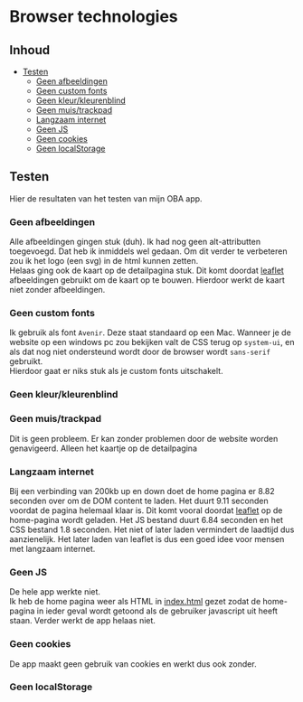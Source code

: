 # Browser technologies
<!--
- Schrijf een Readme met:
  - een beschrijving van alle features die je hebt getest
  - een beschrijving van de Device lab test en screenreader test.
  - beschrijf hoe je de problemen hebt opgelost, of hoe je dit zou oplossen (met todo’s) als je genoeg tijd en budget zou hebben
  -->

## Inhoud
* [Testen](#testen)
  * [Geen afbeeldingen](#geen-afbeeldingen)
  * [Geen custom fonts](#geen-custom-fonts)
  * [Geen kleur/kleurenblind](#geen-kleur/kleurenblind)
  * [Geen muis/trackpad](#geen-muis/trackpad)
  * [Langzaam internet](#langzaam-internet)
  * [Geen JS](#geen-js)
  * [Geen cookies](#geen-cookies)
  * [Geen localStorage](#geen-localstorage)

## Testen
Hier de resultaten van het testen van mijn OBA app.

### Geen afbeeldingen
Alle afbeeldingen gingen stuk (duh). Ik had nog geen alt-attributten toegevoegd. Dat heb ik inmiddels wel gedaan. Om dit verder te verbeteren zou ik het logo (een svg) in de html kunnen zetten.  
Helaas ging ook de kaart op de detailpagina stuk. Dit komt doordat [leaflet](https://leafletjs.com/) afbeeldingen gebruikt om de kaart op te bouwen. Hierdoor werkt de kaart niet zonder afbeeldingen.

### Geen custom fonts
Ik gebruik als font `Avenir`. Deze staat standaard op een Mac. Wanneer je de website op een windows pc zou bekijken valt de CSS terug op `system-ui`, en als dat nog niet ondersteund wordt door de browser wordt `sans-serif` gebruikt.  
Hierdoor gaat er niks stuk als je custom fonts uitschakelt.

### Geen kleur/kleurenblind

### Geen muis/trackpad
Dit is geen probleem. Er kan zonder problemen door de website worden genavigeerd. Alleen het kaartje op de detailpagina

### Langzaam internet
Bij een verbinding van 200kb up en down doet de home pagina er 8.82 seconden over om de DOM content te laden. Het duurt 9.11 seconden voordat de pagina helemaal klaar is. Dit komt vooral doordat [leaflet](https://leafletjs.com/) op de home-pagina wordt geladen. Het JS bestand duurt 6.84 seconden en het CSS bestand 1.8 seconden. Het niet of later laden vermindert de laadtijd dus aanzienelijk. Het later laden van leaflet is dus een goed idee voor mensen met langzaam internet.

### Geen JS
De hele app werkte niet.  
Ik heb de home pagina weer als HTML in [index.html](index.html) gezet zodat de home-pagina in ieder geval wordt getoond als de gebruiker javascript uit heeft staan. Verder werkt de app helaas niet.

### Geen cookies
De app maakt geen gebruik van cookies en werkt dus ook zonder.

### Geen localStorage
